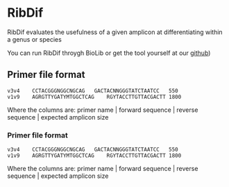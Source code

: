 # RibDif

RibDif evaluates the usefulness of a given amplicon at differentiating within a genus or species

You can run RibDif throygh BioLib or get the tool yourself at our [github](https://github.com/Rob-murphys/ribdif))

## Primer file format
```
v3v4	CCTACGGGNGGCNGCAG	GACTACNNGGGTATCTAATCC	550
v1v9	AGRGTTYGATYMTGGCTCAG 	RGYTACCTTGTTACGACTT	1800
```

Where the columns are: primer name | forward sequence | reverse sequence | expected amplicon size

### Primer file format

```
v3v4	CCTACGGGNGGCNGCAG	GACTACNNGGGTATCTAATCC	550
v1v9	AGRGTTYGATYMTGGCTCAG 	RGYTACCTTGTTACGACTT	1800
```
Where the columns are: primer name | forward sequence | reverse sequence | expected amplicon size







